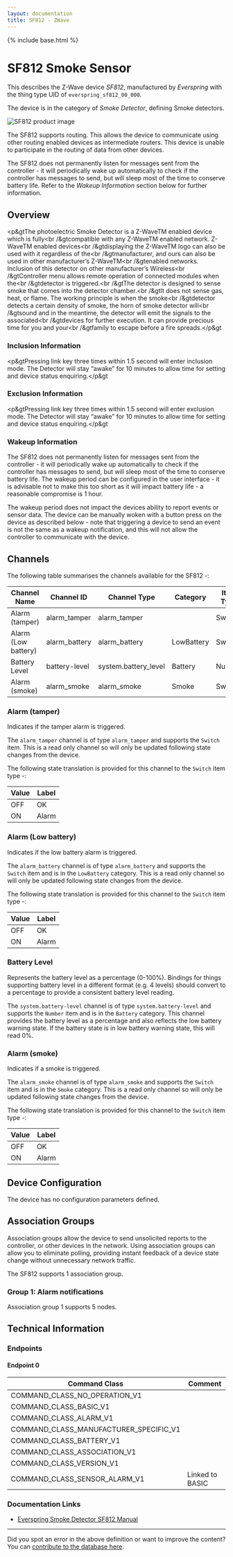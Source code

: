 ```yaml
---
layout: documentation
title: SF812 - ZWave
---
```


{% include base.html %}

# SF812 Smoke Sensor
This describes the Z-Wave device *SF812*, manufactured by *Everspring* with the thing type UID of ```everspring_sf812_00_000```.

The device is in the category of *Smoke Detector*, defining Smoke detectors.

![SF812 product image](https://opensmarthouse.org/zwavedatabase/33/image/)


The SF812 supports routing. This allows the device to communicate using other routing enabled devices as intermediate routers.  This device is unable to participate in the routing of data from other devices.

The SF812 does not permanently listen for messages sent from the controller - it will periodically wake up automatically to check if the controller has messages to send, but will sleep most of the time to conserve battery life. Refer to the *Wakeup Information* section below for further information.

## Overview

<p&gtThe photoelectric Smoke Detector is a Z-WaveTM enabled device which is fully<br /&gtcompatible with any Z-WaveTM enabled network. Z-WaveTM enabled devices<br /&gtdisplaying the Z-WaveTM logo can also be used with it regardless of the<br /&gtmanufacturer, and ours can also be used in other manufacturer’s Z-WaveTM<br /&gtenabled networks. Inclusion of this detector on other manufacturer’s Wireless<br /&gtController menu allows remote operation of connected modules when the<br /&gtdetector is triggered.<br /&gtThe detector is designed to sense smoke that comes into the detector chamber.<br /&gtIt does not sense gas, heat, or flame. The working principle is when the smoke<br /&gtdetector detects a certain density of smoke, the horn of smoke detector will<br /&gtsound and in the meantime, the detector will emit the signals to the associated<br /&gtdevices for further execution. It can provide precious time for you and your<br /&gtfamily to escape before a fire spreads.</p&gt

### Inclusion Information

<p&gtPressing link key three times within 1.5 second will enter inclusion mode. The Detector will stay “awake” for 10 minutes to allow time for setting and device status enquiring.</p&gt

### Exclusion Information

<p&gtPressing link key three times within 1.5 second will enter exclusion mode. The Detector will stay “awake” for 10 minutes to allow time for setting and device status enquiring.</p&gt

### Wakeup Information

The SF812 does not permanently listen for messages sent from the controller - it will periodically wake up automatically to check if the controller has messages to send, but will sleep most of the time to conserve battery life. The wakeup period can be configured in the user interface - it is advisable not to make this too short as it will impact battery life - a reasonable compromise is 1 hour.

The wakeup period does not impact the devices ability to report events or sensor data. The device can be manually woken with a button press on the device as described below - note that triggering a device to send an event is not the same as a wakeup notification, and this will not allow the controller to communicate with the device.

## Channels

The following table summarises the channels available for the SF812 -:

| Channel Name | Channel ID | Channel Type | Category | Item Type |
|--------------|------------|--------------|----------|-----------|
| Alarm (tamper) | alarm_tamper | alarm_tamper |  | Switch | 
| Alarm (Low battery) | alarm_battery | alarm_battery | LowBattery | Switch | 
| Battery Level | battery-level | system.battery_level | Battery | Number |
| Alarm (smoke) | alarm_smoke | alarm_smoke | Smoke | Switch | 

### Alarm (tamper)
Indicates if the tamper alarm is triggered.

The ```alarm_tamper``` channel is of type ```alarm_tamper``` and supports the ```Switch``` item. This is a read only channel so will only be updated following state changes from the device.

The following state translation is provided for this channel to the ```Switch``` item type -:

| Value | Label     |
|-------|-----------|
| OFF | OK |
| ON | Alarm |

### Alarm (Low battery)
Indicates if the low battery alarm is triggered.

The ```alarm_battery``` channel is of type ```alarm_battery``` and supports the ```Switch``` item and is in the ```LowBattery``` category. This is a read only channel so will only be updated following state changes from the device.

The following state translation is provided for this channel to the ```Switch``` item type -:

| Value | Label     |
|-------|-----------|
| OFF | OK |
| ON | Alarm |

### Battery Level
Represents the battery level as a percentage (0-100%). Bindings for things supporting battery level in a different format (e.g. 4 levels) should convert to a percentage to provide a consistent battery level reading.

The ```system.battery-level``` channel is of type ```system.battery-level``` and supports the ```Number``` item and is in the ```Battery``` category.
This channel provides the battery level as a percentage and also reflects the low battery warning state. If the battery state is in low battery warning state, this will read 0%.
### Alarm (smoke)
Indicates if a smoke is triggered.

The ```alarm_smoke``` channel is of type ```alarm_smoke``` and supports the ```Switch``` item and is in the ```Smoke``` category. This is a read only channel so will only be updated following state changes from the device.

The following state translation is provided for this channel to the ```Switch``` item type -:

| Value | Label     |
|-------|-----------|
| OFF | OK |
| ON | Alarm |



## Device Configuration

The device has no configuration parameters defined.

## Association Groups

Association groups allow the device to send unsolicited reports to the controller, or other devices in the network. Using association groups can allow you to eliminate polling, providing instant feedback of a device state change without unnecessary network traffic.

The SF812 supports 1 association group.

### Group 1: Alarm notifications


Association group 1 supports 5 nodes.

## Technical Information

### Endpoints

#### Endpoint 0

| Command Class | Comment |
|---------------|---------|
| COMMAND_CLASS_NO_OPERATION_V1| |
| COMMAND_CLASS_BASIC_V1| |
| COMMAND_CLASS_ALARM_V1| |
| COMMAND_CLASS_MANUFACTURER_SPECIFIC_V1| |
| COMMAND_CLASS_BATTERY_V1| |
| COMMAND_CLASS_ASSOCIATION_V1| |
| COMMAND_CLASS_VERSION_V1| |
| COMMAND_CLASS_SENSOR_ALARM_V1| Linked to BASIC|

### Documentation Links

* [Everspring Smoke Detector SF812 Manual](https://opensmarthouse.org/zwavedatabase/33/Everspring-Smokedetector-SF-812.pdf)

---

Did you spot an error in the above definition or want to improve the content?
You can [contribute to the database here](https://opensmarthouse.org/zwavedatabase/33).
